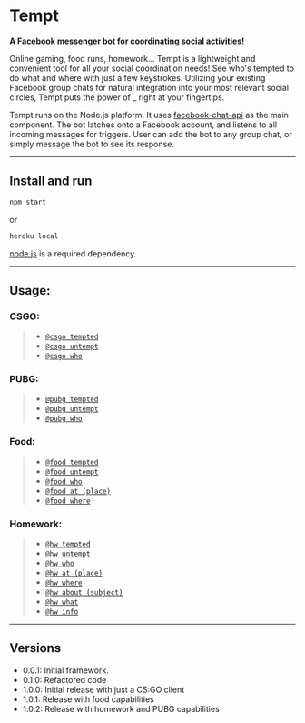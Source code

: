 # Tempt
**A Facebook messenger bot for coordinating social activities!**

Online gaming, food runs, homework... Tempt is a lightweight and convenient tool for all your social coordination needs! See who's tempted to do what and where with just a few keystrokes. Utilizing your existing Facebook group chats for natural integration into your most relevant social circles, Tempt puts the power of _ right at your fingertips.

Tempt runs on the Node.js platform. It uses [facebook-chat-api](https://github.com/Schmavery/facebook-chat-api) as the main component. The bot latches onto a Facebook account, and listens to all incoming messages for triggers. User can add the bot to any group chat, or simply message the bot to see its response.

-----------------------------------------------------------
## Install and run
```bash
npm start
```
or
```bash
heroku local
```

[node.js](https://nodejs.org/en/) is a required dependency.

-----------------------------------------------------------
## Usage:

### CSGO: 
> * [`@csgo tempted`](DOCS.md#tempted)
> * [`@csgo untempt`](DOCS.md#untempt)
> * [`@csgo who`](DOCS.md#who)

### PUBG: 
> * [`@pubg tempted`](DOCS.md#tempted)
> * [`@pubg untempt`](DOCS.md#untempt)
> * [`@pubg who`](DOCS.md#who)

### Food:
> * [`@food tempted`](DOCS.md#tempted)
> * [`@food untempt`](DOCS.md#untempt)
> * [`@food who`](DOCS.md#who)
> * [`@food at (place)`](DOCS.md#at)
> * [`@food where`](DOCS.md#where)

### Homework:
> * [`@hw tempted`](DOCS.md#tempted)
> * [`@hw untempt`](DOCS.md#untempt)
> * [`@hw who`](DOCS.md#who)
> * [`@hw at (place)`](DOCS.md#at)
> * [`@hw where`](DOCS.md#where)
> * [`@hw about (subject)`](DOCS.md#about)
> * [`@hw what`](DOCS.md#what)
> * [`@hw info`](DOCS.md#info)

-----------------------------------------------------------
## Versions
- 0.0.1: Initial framework.
- 0.1.0: Refactored code
- 1.0.0: Initial release with just a CS:GO client
- 1.0.1: Release with food capabilities
- 1.0.2: Release with homework and PUBG capabilities